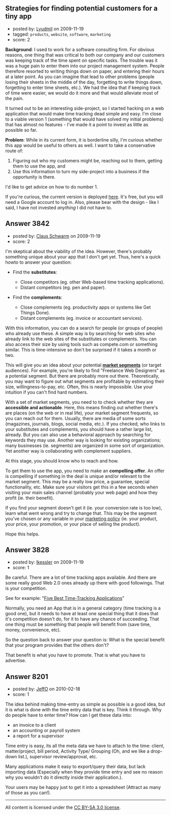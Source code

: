 ## Strategies for finding potential customers for a tiny app

- posted by: [Lyudmil](https://stackexchange.com/users/-1/1574-lyudmil) on 2009-11-19
- tagged: `products`, `website`, `software`, `marketing`
- score: 2

**Background**: I used to work for a software consulting firm. For obvious reasons, one thing that was critical to both our company and our customers was keeping track of the time spent on specific tasks. The trouble was it was a huge pain to enter them into our project management system. People therefore resorted to writing things down on paper, and entering their hours at a later point. As you can imagine that lead to other problems (people losing their sheets in the middle of the day, forgetting to write things down, forgetting to enter time sheets, etc.). We had the idea that if keeping track of time were easier, we would do it more and that would alleviate most of the pain.

It turned out to be an interesting side-project, so I started hacking on a web application that would make time tracking dead simple and easy. I'm close to a viable version 1 (something that would have solved my initial problems) that has almost no features - I've made it a point to invest as little as possible so far.

**Problem**: While in its current form, it is borderline silly, I'm curious whether this app would be useful to others as well. I want to take a conservative route of:

 1. Figuring out who my customers might
    be, reaching out to them, getting them to use the app, and
 2. Use this information to turn my side-project into a business
    if the opportunity is there.

I'd like to get advice on how to do number 1.

If you're curious, the current version is deployed [here][1]. It's free, but you will need a Google account to log in. Also, please bear with the design - like I said, I have not invested *anything* I did not have to.


  [1]: http://time-time.appspot.com


## Answer 3842

- posted by: [Claus Schwarm](https://stackexchange.com/users/-1/294-claus-schwarm) on 2009-11-19
- score: 2

<p>I'm skeptical about the viability of the idea. However, there's probably something unique about your app that I don't get yet. Thus, here's a quick howto to answer your question:</p>

<ul>
<li><p>Find the <strong>substitutes</strong>:</p>

<ul>
<li>Close competitors (eg. other Web-based time tracking applications).</li>
<li>Distant competitors (eg. pen and paper).</li>
</ul></li>
<li><p>Find the <strong>complements</strong>:</p>

<ul>
<li>Close complements (eg. productivity apps or systems like Get Things Done).</li>
<li>Distant complements (eg. invoice or accountant services).</li>
</ul></li>
</ul>

<p>With this information, you can do a search for people (or groups of people) who already use these. A simple way is by searching for web sites who already link to the web sites of the substitutes or complements. You can also access their size by using tools such as compete.com or something similar. This is time-intensive so don't be surprised if it takes a month or two.</p>

<p>This will give you an idea about your potential <a href="http://en.wikipedia.org/wiki/Market%5Fsegment" rel="nofollow"><strong>market segments</strong></a> (or target audiences). For example, you're likely to find "Freelance Web Designers" as a potential segment. But there are probably more out there. Theoretically, you may want to figure out what segments are profitable by estimating their size, willingness-to-pay, etc. Often, this is nearly impossible. Use your intuition if you can't find hard numbers.</p>

<p>With a set of market segments, you need to to check whether they are <strong>accessible and actionable</strong>. Here, this means finding out whether there's are places (on the web or in real life), your market segment frequents, so you can reach out for them. Usually, there are media of some sorts (magazines, journals, blogs, social media, etc.). If you checked, who links to your substitutes and complements, you should have a rather large list, already. But you can also use a behavioral approach by searching for keywords they may use. Another way is looking for existing organizations; many businesses (ie. segments) are organized in some sort of organization. Yet another way is collaborating with complement suppliers.</p>

<p>At this stage, you should know who to reach and how.</p>

<p>To get them to use the app, you need to make an <strong>compelling offer</strong>. An offer is compelling if something in the deal is unique and/or relevant to the market segment. This may be a really low price, a guarantee, special functionality, etc. Make sure your visitors get this in a few seconds when visiting your main sales channel (probably your web page) and how they profit (ie. their benefit).</p>

<p>If you find your segment doesn't get it (ie. your conversion rate is too low), learn what went wrong and try to change that. This may be the segment you've chosen or any variable in your <a href="http://en.wikipedia.org/wiki/Marketing" rel="nofollow">marketing policy</a> (ie. your product, your price, your promotion, or your place of selling the product).</p>

<p>Hope this helps.</p>



## Answer 3828

- posted by: [lkessler](https://stackexchange.com/users/-1/1491-lkessler) on 2009-11-19
- score: 1

<p>Be careful. There are a lot of time tracking apps available. And there are some really good Web 2.0 ones already up there with good followings. That is your competition.</p>

<p>See for example: "<a href="http://lifehacker.com/5362829/five-best-time+tracking-applications" rel="nofollow">Five Best Time-Tracking Applications</a>" </p>

<p>Normally, you need an App that is in a general category (time tracking is a good one), but it needs to have at least one special thing that it does that it's competition doesn't do, for it to have any chance of succeeding. That one thing must be something that people will benefit from (save time, money, convenience, etc).</p>

<p>So the question back to answer your question is: What is the special benefit that your program provides that the others don't?</p>

<p>That benefit is what you have to promote. That is what you have to advertise.</p>



## Answer 8201

- posted by: [JeffO](https://stackexchange.com/users/-1/1796-jeffo) on 2010-02-18
- score: 1

The idea behind making time-entry as simple as possible is a good idea, but it is what is done with the time entry data that is key. Think it through. Why do people have to enter time? How can I get these data into:

 - an invoice to a client
 - an accounting or payroll system
 - a report for a supervisor

Time entry is easy, its all the meta data we have to attach to the time: client, matter/project, bill period, Activity Type/ Grouping (Oh, and we like a drop-down list.), supervisor review/approval, etc. 

Many applications make it easy to export/query their data, but lack importing data (Especially when they provide time entry and see no reason why you wouldn't do it directly inside their application.).

Your users may be happy just to get it into a spreadsheet (Attract as many of those as you can!).



---

All content is licensed under the [CC BY-SA 3.0 license](https://creativecommons.org/licenses/by-sa/3.0/).
